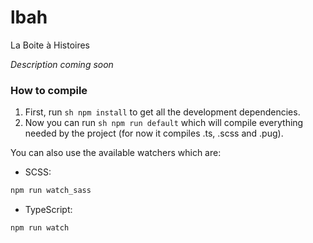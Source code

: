 # lbah
La Boite à Histoires

*Description coming soon*

### How to compile
1. First, run ```sh npm install``` to get all the development dependencies.
2. Now you can run ```sh npm run default``` which will compile everything needed by the project (for now it compiles .ts, .scss and .pug).

You can also use the available watchers which are:
* SCSS:

```sh
npm run watch_sass
```
* TypeScript:

```sh
npm run watch
```

